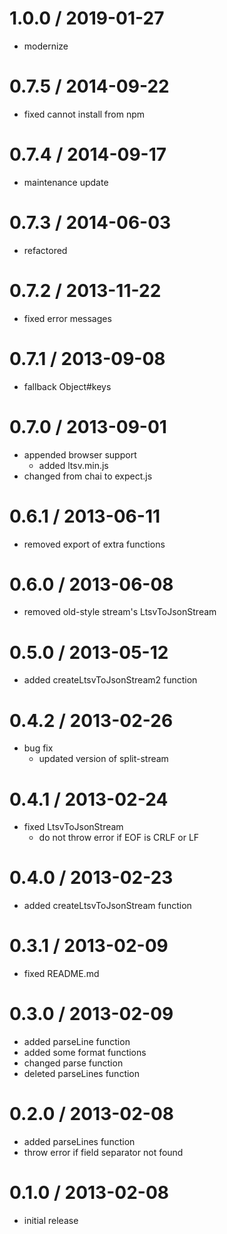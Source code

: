 # 1.0.0 / 2019-01-27

- modernize

# 0.7.5 / 2014-09-22

- fixed cannot install from npm

# 0.7.4 / 2014-09-17

- maintenance update

# 0.7.3 / 2014-06-03

- refactored

# 0.7.2 / 2013-11-22

- fixed error messages

# 0.7.1 / 2013-09-08

- fallback Object#keys

# 0.7.0 / 2013-09-01

- appended browser support
  - added ltsv.min.js
- changed from chai to expect.js

# 0.6.1 / 2013-06-11

- removed export of extra functions

# 0.6.0 / 2013-06-08

- removed old-style stream's LtsvToJsonStream

# 0.5.0 / 2013-05-12

- added createLtsvToJsonStream2 function

# 0.4.2 / 2013-02-26

- bug fix
  - updated version of split-stream

# 0.4.1 / 2013-02-24

- fixed LtsvToJsonStream
  - do not throw error if EOF is CRLF or LF

# 0.4.0 / 2013-02-23

- added createLtsvToJsonStream function

# 0.3.1 / 2013-02-09

- fixed README.md

# 0.3.0 / 2013-02-09

- added parseLine function
- added some format functions
- changed parse function
- deleted parseLines function

# 0.2.0 / 2013-02-08

- added parseLines function
- throw error if field separator not found

# 0.1.0 / 2013-02-08

- initial release
